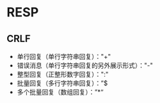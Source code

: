 # RESP
## CRLF
- 单行回复（单行字符串回复）："+"
- 错误消息（单行字符串回复的另外展示形式）："-"
- 整型回复（正整形数字回复）：":"
- 批量回复（多行字符串回复）：”$
- 多个批量回复（数组回复）：”*“


